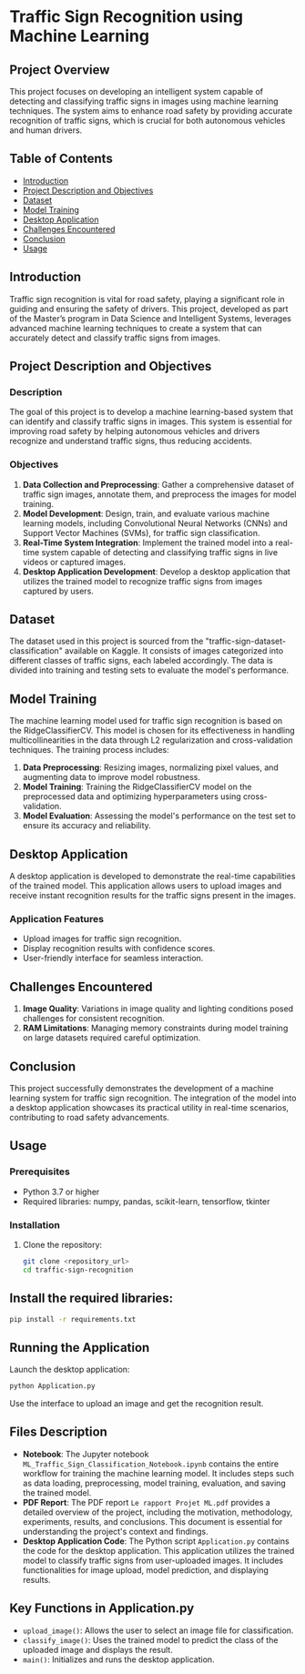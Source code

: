 # Traffic Sign Recognition using Machine Learning

## Project Overview
This project focuses on developing an intelligent system capable of detecting and classifying traffic signs in images using machine learning techniques. The system aims to enhance road safety by providing accurate recognition of traffic signs, which is crucial for both autonomous vehicles and human drivers.

## Table of Contents
- [Introduction](#introduction)
- [Project Description and Objectives](#project-description-and-objectives)
- [Dataset](#dataset)
- [Model Training](#model-training)
- [Desktop Application](#desktop-application)
- [Challenges Encountered](#challenges-encountered)
- [Conclusion](#conclusion)
- [Usage](#usage)

## Introduction
Traffic sign recognition is vital for road safety, playing a significant role in guiding and ensuring the safety of drivers. This project, developed as part of the Master’s program in Data Science and Intelligent Systems, leverages advanced machine learning techniques to create a system that can accurately detect and classify traffic signs from images.

## Project Description and Objectives
### Description
The goal of this project is to develop a machine learning-based system that can identify and classify traffic signs in images. This system is essential for improving road safety by helping autonomous vehicles and drivers recognize and understand traffic signs, thus reducing accidents.

### Objectives
1. **Data Collection and Preprocessing**: Gather a comprehensive dataset of traffic sign images, annotate them, and preprocess the images for model training.
2. **Model Development**: Design, train, and evaluate various machine learning models, including Convolutional Neural Networks (CNNs) and Support Vector Machines (SVMs), for traffic sign classification.
3. **Real-Time System Integration**: Implement the trained model into a real-time system capable of detecting and classifying traffic signs in live videos or captured images.
4. **Desktop Application Development**: Develop a desktop application that utilizes the trained model to recognize traffic signs from images captured by users.

## Dataset
The dataset used in this project is sourced from the "traffic-sign-dataset-classification" available on Kaggle. It consists of images categorized into different classes of traffic signs, each labeled accordingly. The data is divided into training and testing sets to evaluate the model's performance.

## Model Training
The machine learning model used for traffic sign recognition is based on the RidgeClassifierCV. This model is chosen for its effectiveness in handling multicollinearities in the data through L2 regularization and cross-validation techniques. The training process includes:
1. **Data Preprocessing**: Resizing images, normalizing pixel values, and augmenting data to improve model robustness.
2. **Model Training**: Training the RidgeClassifierCV model on the preprocessed data and optimizing hyperparameters using cross-validation.
3. **Model Evaluation**: Assessing the model's performance on the test set to ensure its accuracy and reliability.

## Desktop Application
A desktop application is developed to demonstrate the real-time capabilities of the trained model. This application allows users to upload images and receive instant recognition results for the traffic signs present in the images.

### Application Features
- Upload images for traffic sign recognition.
- Display recognition results with confidence scores.
- User-friendly interface for seamless interaction.

## Challenges Encountered
1. **Image Quality**: Variations in image quality and lighting conditions posed challenges for consistent recognition.
2. **RAM Limitations**: Managing memory constraints during model training on large datasets required careful optimization.

## Conclusion
This project successfully demonstrates the development of a machine learning system for traffic sign recognition. The integration of the model into a desktop application showcases its practical utility in real-time scenarios, contributing to road safety advancements.

## Usage
### Prerequisites
- Python 3.7 or higher
- Required libraries: numpy, pandas, scikit-learn, tensorflow, tkinter

### Installation
1. Clone the repository:
   ```bash
   git clone <repository_url>
   cd traffic-sign-recognition


## Install the required libraries:
```bash
pip install -r requirements.txt
```
## Running the Application
Launch the desktop application:

```bash
python Application.py
```
Use the interface to upload an image and get the recognition result.


## Files Description
- **Notebook**: The Jupyter notebook `ML_Traffic_Sign_Classification_Notebook.ipynb` contains the entire workflow for training the machine learning model. It includes steps such as data loading, preprocessing, model training, evaluation, and saving the trained model.
- **PDF Report**: The PDF report `Le rapport Projet ML.pdf` provides a detailed overview of the project, including the motivation, methodology, experiments, results, and conclusions. This document is essential for understanding the project's context and findings.
- **Desktop Application Code**: The Python script `Application.py` contains the code for the desktop application. This application utilizes the trained model to classify traffic signs from user-uploaded images. It includes functionalities for image upload, model prediction, and displaying results.

## Key Functions in Application.py
- `upload_image()`: Allows the user to select an image file for classification.
- `classify_image()`: Uses the trained model to predict the class of the uploaded image and displays the result.
- `main()`: Initializes and runs the desktop application.
